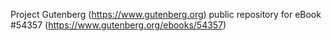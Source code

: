 Project Gutenberg (https://www.gutenberg.org) public repository for
eBook #54357 (https://www.gutenberg.org/ebooks/54357)

